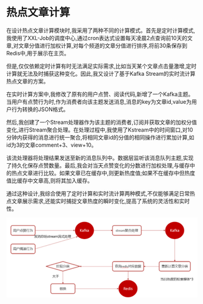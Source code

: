 # 热点文章计算




在设计热点文章计算模块时,我采用了两种不同的计算模式。首先是定时计算模式,我使用了XXL-Job的调度中心,通过cron表达式设置每天凌晨2点查询前10天的文章,对文章分值进行加权计算,对每个频道的文章分值进行排序,将前30条保存到Redis中,用于展示在主页。

但是,仅仅依赖定时计算有时无法满足实际需求,比如当天某个文章点击量激增,定时计算就无法及时捕获这种变化。因此,我又设计了基于Kafka Stream的实时流计算热点文章的方案。

在实时计算方案中,我修改了原有的用户点赞、阅读代码,新增了一个Kafka主题。当用户有点赞行为时,作为消费者向该主题发送消息,消息的key为文章id,value为用户行为转换的JSON格式。

然后,我创建了一个Stream处理器作为该主题的消费者,订阅并获取文章的加权分值变化,进行Stream聚合处理。在处理过程中,我使用了Kstream中的时间窗口,对10分钟内获得的消息进行统一聚合,将相同文章id的分值的相同操作进行累加计算,如id为3的文章comment+3、view+10。

该流处理器将处理结果发送至新的消息队列中。数据层监听该消息队列主题,实现了持久化保存点赞数量。最后,我会对当天点赞变化的分数进行加权处理,与缓存中的热点文章进行比较。如果文章已在缓存中,则更新热度值;如果不在缓存中但热度值比缓存中文章高,则将其加入缓存。

通过这种设计,我综合使用了定时计算和实时流计算两种模式,不仅能够满足日常热点文章展示需求,还能实时捕捉文章热度的瞬时变化,提高了系统的灵活性和实时性。


![](photo\1.png)
